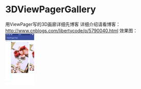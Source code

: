 # 3DViewPagerGallery
用ViewPager写的3D画廊详细先博客
详细介绍请看博客：
<a href="http://www.cnblogs.com/libertycode/p/5790040.html">http://www.cnblogs.com/libertycode/p/5790040.html</a>
效果图：
![image](https://github.com/luguian/3DViewPagerGallery/blob/master/hualang.gif)

